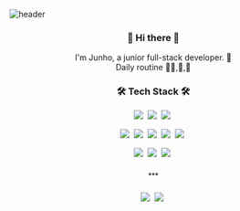 ![header](https://capsule-render.vercel.app/api?type=slice&color=auto&height=300&section=header&text=zzun_ho9&fontSize=90)

<h3 align=center>👋 Hi there 👋</h3>
<p align=center>I'm Junho, a junior full-stack developer. 🌱<br/>
Daily routine 👨‍💻,🍚,🛌</p>

<h3 align=center>🛠 Tech Stack 🛠</h3>

<p align=center>
<img src="https://img.shields.io/badge/Java-007396?style=for-the-badge&logo=Java&logoColor=white"/>&nbsp
<img src="https://img.shields.io/badge/JavaScript-F7DF1E?style=for-the-badge&logo=JavaScript&logoColor=white"/>&nbsp
<img src="https://img.shields.io/badge/Spring-6DB33F?style=for-the-badge&logo=Spring&logoColor=white"/>&nbsp
</p>

<p align=center>
<img src="https://img.shields.io/badge/Python-3766AB?style=flat-square&logo=Python&logoColor=white"/>&nbsp
<img src="https://img.shields.io/badge/C++-00599C?style=flat-square&logo=C++&logoColor=white"/>&nbsp
<img src="https://img.shields.io/badge/Oracle-F80000?style=flat-square&logo=Oracle&logoColor=white"/>&nbsp
<img src="https://img.shields.io/badge/MariaDB-003545?style=flat-square&logo=MariaDB&logoColor=white"/>&nbsp
<img src="https://img.shields.io/badge/MySQL-4479A1?style=flat-square&logo=MySQL&logoColor=white"/>&nbsp
</p>

<p align=center>
<img src="https://img.shields.io/badge/Docker-2496ED?style=flat-square&logo=Docker&logoColor=white"/>&nbsp
<img src="https://img.shields.io/badge/Git-F05032?style=flat-square&logo=Git&logoColor=white"/>&nbsp
<img src="https://img.shields.io/badge/GitHub-181717?style=flat-square&logo=GitHub&logoColor=white"/>&nbsp
</p>

<h3 align=center>˚˚˚</h3>
<p align=center>
<img src="https://img.shields.io/badge/Instagram-E4405F?style=flat-square&logo=Instagram&logoColor=white"/>&nbsp
<img src="https://img.shields.io/badge/Gmail-EA4335?style=flat-square&logo=Gmail&logoColor=white&link=mailto:jamlobe4763@gmail.com"(mailto:snugyun01@gmail.com)/>&nbsp
</p>

